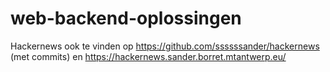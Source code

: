 # web-backend-oplossingen

Hackernews ook te vinden op https://github.com/ssssssander/hackernews (met commits) en https://hackernews.sander.borret.mtantwerp.eu/